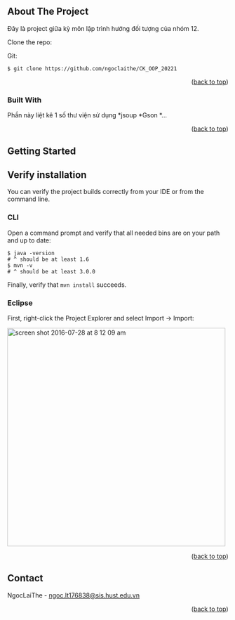 <!-- Improved compatibility of back to top link: See: https://github.com/othneildrew/Best-README-Template/pull/73 -->
<a name="readme-top"></a>
<!--
*** Thanks for checking out the Best-README-Template. If you have a suggestion
*** that would make this better, please fork the repo and create a pull request
*** or simply open an issue with the tag "enhancement".
*** Don't forget to give the project a star!
*** Thanks again! Now go create something AMAZING! :D
-->




<!-- OVER VIEW -->
## About The Project


Đây là project giữa kỳ môn lập trình hướng đối tượng của nhóm 12.

Clone the repo:

Git:
```
$ git clone https://github.com/ngoclaithe/CK_OOP_20221
```



<p align="right">(<a href="#readme-top">back to top</a>)</p>



### Built With

Phần này liệt kê 1 số thư viện sử dụng
*jsoup
*Gson
*...

<p align="right">(<a href="#readme-top">back to top</a>)</p>



<!-- GETTING STARTED -->
## Getting Started

## Verify installation

You can verify the project builds correctly from your IDE or from the command
line.

### CLI

Open a command prompt and verify that all needed bins are on your path and up to date:

```
$ java -version
# ^ should be at least 1.6
$ mvn -v
# ^ should be at least 3.0.0
```

Finally, verify that `mvn install` succeeds.

### Eclipse

First, right-click the Project Explorer and select Import -> Import:

<img width="497" alt="screen shot 2016-07-28 at 8 12 09 am" src="https://cloud.githubusercontent.com/assets/79303/17212149/9ef3612a-549b-11e6-882f-981f86677f38.png">

<p align="right">(<a href="#readme-top">back to top</a>)</p>


<!-- CONTACT -->
## Contact

NgocLaiThe - ngoc.lt176838@sis.hust.edu.vn

<p align="right">(<a href="#readme-top">back to top</a>)</p>




